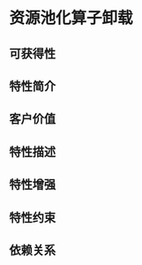 # 资源池化算子卸载

## 可获得性<a name="section15406143204715"></a>



## 特性简介<a name="section740615433477"></a>



## 客户价值<a name="section13406743164715"></a>



## 特性描述<a name="section16406154310471"></a>



## 特性增强<a name="section1340684315478"></a>



## 特性约束<a name="section06531946143616"></a>



## 依赖关系<a name="section8406643144716"></a>



